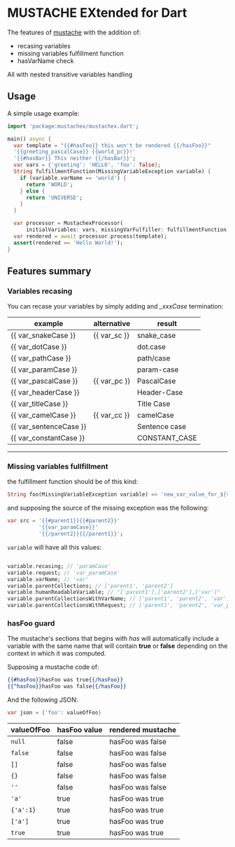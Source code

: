 # MUSTACHE EXtended for Dart

The features of [mustache](https://pub.dev/packages/mustache_template) with the addition of:

- recasing variables
- missing variables fulfillment function
- hasVarName check

All with nested transitive variables handling

## Usage

A simple usage example:

```dart
import 'package:mustachex/mustachex.dart';

main() async {
  var template = "{{#hasFoo}} this won't be rendered {{/hasFoo}}"
  '{{greeting_pascalCase}} {{world_pc}}!'
  '{{#hasBar}} This neither {{/hasBar}}';
  var vars = {'greeting': 'HELLO', 'foo': false};
  String fulfillmentFunction(MissingVariableException variable) {
    if (variable.varName == 'world') {
      return 'WORLD';
    } else {
      return 'UNIVERSE';
    }
  }

  var processor = MustachexProcessor(
      initialVariables: vars, missingVarFulfiller: fulfillmentFunction);
  var rendered = await processor.process(template);
  assert(rendered == 'Hello World!');
}
```

## Features summary

### Variables recasing

You can recase your variables by simply adding and _\_xxxCase_ termination:

| example                | alternative  | result        |
| ---------------------- | ------------ | ------------- |
| {{ var_snakeCase }}    | {{ var_sc }} | snake_case    |
| {{ var_dotCase }}      |              | dot.case      |
| {{ var_pathCase }}     |              | path/case     |
| {{ var_paramCase }}    |              | param-case    |
| {{ var_pascalCase }}   | {{ var_pc }} | PascalCase    |
| {{ var_headerCase }}   |              | Header-Case   |
| {{ var_titleCase }}    |              | Title Case    |
| {{ var_camelCase }}    | {{ var_cc }} | camelCase     |
| {{ var_sentenceCase }} |              | Sentence case |
| {{ var_constantCase }} |              | CONSTANT_CASE |

---

### Missing variables fullfillment

the fulfillment function should be of this kind:

```dart
String foo(MissingVariableException variable) => 'new_var_value_for_${variable.varName}';
```

and supposing the source of the missing exception was the following:

```dart
var src = '{{#parent1}}{{#parent2}}'
          '{{var_paramCase}}'
          '{{/parent2}}{{/parent1}}';
```

`variable` will have all this values:

```dart

variable.recasing; // 'paramCase'
variable.request; // 'var_paramCase'
variable.varName; // 'var'
variable.parentCollections; // ['parent1', 'parent2']
variable.humanReadableVariable; // "['parent1'],['parent2'],['var']"
variable.parentCollectionsWithVarName; // ['parent1', 'parent2', 'var']
variable.parentCollectionsWithRequest; // ['parent1', 'parent2', 'var_paramCase']

```

### hasFoo guard

The mustache's sections that begins with _has_ will automatically include a variable with the same name that will contain **true** or **false** depending on the context in which it was computed.

Supposing a mustache code of:

```mustache
{{#hasFoo}}hasFoo was true{{/hasFoo}}
{{^hasFoo}}hasFoo was false{{/hasFoo}}
```

And the following JSON:

```dart
var json = {'foo': valueOfFoo}
```

| valueOfFoo | hasFoo value | rendered mustache |
| ---------- | ------------ | ----------------- |
| `null`     | false        | hasFoo was false  |
| `false`    | false        | hasFoo was false  |
| `[]`       | false        | hasFoo was false  |
| `{}`       | false        | hasFoo was false  |
| `''`       | false        | hasFoo was false  |
| `'a'`      | true         | hasFoo was true   |
| `{'a':1}`  | true         | hasFoo was true   |
| `['a']`    | true         | hasFoo was true   |
| `true`     | true         | hasFoo was true   |

